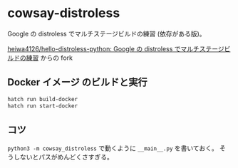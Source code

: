 # cowsay-distroless

Google の distroless でマルチステージビルドの練習 (依存がある版)。

[heiwa4126/hello-distroless-python: Google の distroless でマルチステージビルドの練習](https://github.com/heiwa4126/hello-distroless-python)
からの fork

## Docker イメージ のビルドと実行

```sh
hatch run build-docker
hatch run start-docker
```

## コツ

`python3 -m cowsay_distroless` で動くように `__main__.py` を書いておく。
そうしないとパスがめんどくさすぎる。
